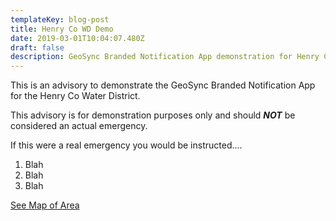 ```yaml
---
templateKey: blog-post
title: Henry Co WD Demo
date: 2019-03-01T10:04:07.480Z
draft: false
description: GeoSync Branded Notification App demonstration for Henry Co Water District
---
```

This is an advisory to demonstrate the GeoSync Branded Notification App for the Henry Co Water District.

This advisory is for demonstration purposes only and should **_NOT_** be considered an actual emergency.

If this were a real emergency you would be instructed....

1. Blah
2. Blah
3. Blah

[See Map of Area](/map/?layer=Advisory&feature=3)
